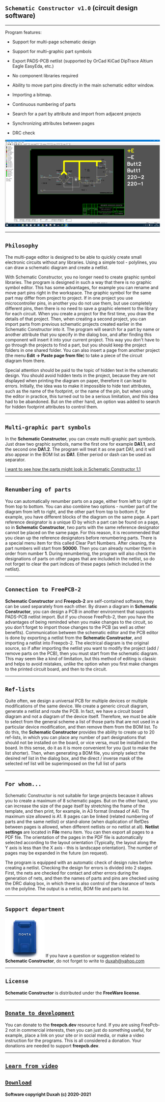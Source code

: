 <link rel="shortcut icon" type="image/gif" href="https://github.com/Duxah/FreePCB-2/blob/master/pictures/favicon.gif?">

## `Schematic Constructor v1.0` (circuit design software)

***
Program features:

* Support for multi-page schematic design

* Support for multi-graphic part symbols

* Export PADS-PCB netlist (supported by OrCad KiCad DipTrace Altium Eagle EasyEda, etc.)

* No component libraries required

* Ability to move part pins directly in the main schematic editor window.

* Importing a bitmap.

* Continuous numbering of parts

* Search for a part by attribute and import from adjacent projects

* Synchronizing attributes between pages

* DRC check

![Free pcb compatible schematic editor](pictures/ECDS.gif)

***
## `Philosophy`

The multi-page editor is designed to be able to quickly create small electronic circuits without any libraries. Using a simple tool - polylines, you can draw a schematic diagram and create a netlist.

With Schematic Constructor, you no longer need to create graphic symbol libraries. The program is designed in such a way that there is no graphic symbol editor. This has some advantages, for example you can rename and move part pins right in the workspace. The graphic symbol for the same part may differ from project to project. If in one project you use microcontroller pins, in another you do not use them, but use completely different pins, then there is no need to save a graphic element to the library for each circuit. When you create a project for the first time, you draw the details of that project. Then, when creating a second project, you can import parts from previous schematic projects created earlier in the Schematic Constructor into it. The program will search for a part by name or another attribute that you specify in the dialog box, and after finding this component will insert it into your current project. This way you don't have to go through the projects to find a part, but you should keep the project folders in one shared folder. You can also insert a page from another project (the menu **Edit -> Paste page from file**) to take a piece of the circuit diagram from there.

Special attention should be paid to the topic of hidden text in the schematic design. You should avoid hidden texts in the project, because they are not displayed when printing the diagram on paper, therefore it can lead to errors. Initially, the idea was to make it impossible to hide text attributes, such as the name of the footprint, or the name of the pin, but when using the editor in practice, this turned out to be a serious limitation, and this idea had to be abandoned. But on the other hand, an option was added to search for hidden footprint attributes to control them.

***
## `Multi-graphic part symbols`

In the **Schematic Constructor**, you can create multi-graphic part symbols. Just draw two graphic symbols, name the first one for example **DA1.1**, and the second one **DA1.2**. The program will treat it as one part DA1, and it will also appear in the BOM list as **DA1**. Either period or dash can be used as separator.

[I want to see how the parts might look in Schematic Constructor 1.1](look_parts.md)

***
## `Renumbering of parts`

You can automatically renumber parts on a page, either from left to right or from top to bottom. You can also combine two options - number part of the diagram from left to right, and the other part from top to bottom if, for example, you have different blocks of the diagram on the same page. A part reference designator is a unique ID by which a part can be found on a page, so in **Schematic Constructor**, two parts with the same reference designator cannot be placed on the same page. For this reason, it is recommended that you clean up the reference designators before renumbering parts. There is a special menu item for this called Clear Part Numbers. After cleaning, the part numbers will start from **50000**. Then you can already number them in order from number **1**. During renumbering, the program will also check the designations of parts on other pages that are included in the netlist, so do not forget to clear the part indices of these pages (which included in the netlist).

***
## `Connection to FreePCB-2`

**Schematic Constructor** and **Freepcb-2** are self-contained software, they can be used separately from each other. By drawn a diagram in **Schematic Constructor**, you can design a PCB in another environment that supports PADS-PCB netlist import. But if you choose FreePcb-2, then you have the advantages of being reminded when you make changes to the circuit, so you don't forget to import those changes to the PCB (as well as other benefits). Communication between the schematic editor and the PCB editor is done by exporting a netlist from the **Schematic Constructor**, and importing a netlist into Freepcb-2. The electrical diagram is the original source, so if after importing the netlist you want to modify the project (add / remove parts on the PCB), then you must start from the schematic diagram. This may seem like a kind of limitation, but this method of editing is classic and helps to avoid mistakes, unlike the option when you first make changes to the printed circuit board, and then to the circuit.

***
## `Ref-lists`

Quite often, we design a universal PCB for multiple devices or multiple modifications of the same device. We create a generic circuit diagram, generate a netlist and route the PCB. In fact, we have a circuit board diagram and not a diagram of the device itself. Therefore, we must be able to select from the general scheme a list of those parts that are not used in a particular device modification, and then remove them from the BOM list. To do this, the **Schematic Constructor** provides the ability to create up to 20 ref-lists, in which you can place any number of part designations that should not be installed on the board, or vice versa, must be installed on the board. In this sense, do it as it is more convenient for you (just to make the list shorter). Then, when generating a BOM file, you simply select the desired ref list in the dialog box, and the direct / inverse mask of the selected ref list will be superimposed on the full list of parts

***
## `For whom...`

Schematic Constructor is not suitable for large projects because it allows you to create a maximum of 8 schematic pages. But on the other hand, you can increase the size of the page itself by stretching the frame of the template, and then print, for example, in A3 format (Instead of A4). The maximum size allowed is A1. 8 pages can be linked (related numbering of parts and the same netlist) or stand-alone (when duplication of RefDes between pages is allowed, when different netlists or no netlist at all). **Netlist settings** are located in **File** menu item. You can then export all pages to a PDF file. The orientation of the pages in the PDF file is automatically selected according to the layout orientation (Typically, the layout along the Y axis is less than the X axis - this is landscape orientation). The number of pages may be expanded in the future (on request).

The program is equipped with an automatic check of design rules before creating a netlist. Checking the design for errors is divided into 2 stages. First, the nets are checked for contact and other errors during the generation of nets, and then the names of parts and pins are checked using the DRC dialog box, in which there is also control of the clearance of texts on the polyline. The output is a netlist, BOM file and parts list.

***
## `Support department`

![](pictures/pochta.jpg)
If you have a question or suggestion related to **Schematic Constructor**, do not forget to write to duxah@yahoo.com

***
## `License`

**Schematic Constructor** is distributed under the **FreeWare license**.

***
## [`Donate to development`](https://paypal.me/freepcb2)

You can donate to the **freepcb.dev** resource fund. If you are using FreePcb-2 not in commercial interests, then you can just do something useful, for example, place a link on your site or in social media, or make a video instruction for the programs. This is all considered a donation. Your donations are needed to support **freepcb.dev**.

***

## [`Learn from video`](How_to_cd.md)

## [`Download`](Download.md)

**Software copyright Duxah (c) 2020-2021**
